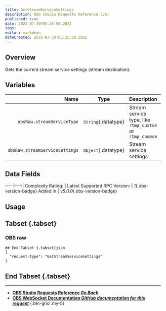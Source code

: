 ```yaml
---
title: GetStreamServiceSettings
description: OBS Studio Requests Reference (v5)
published: true
date: 2022-07-30T05:35:58.203Z
tags: 
editor: markdown
dateCreated: 2022-07-30T05:35:58.203Z
---
```


## Overview
Gets the current stream service settings (stream destination).

## Variables
Name | Type | Description | 
----:|:---------:|:------------|
`obsRaw.streamServiceType` | `String`{.datatype} | Stream service type, like `rtmp_custom` or `rtmp_common`
`obsRaw.streamServiceSettings` | `Object`{.datatype} | Stream service settings

## Data Fields
:---|:---:|
Complexity Rating: | <span class="stars stars--4"></span>
Latest Supported RPC Version: | *1*{.obs-version-badge}
Added in | *v5.0.0*{.obs-version-badge}

## Usage
## Tabset {.tabset}
### OBS raw
```
## End Tabset {.tabset}json
{
  "request-type": "GetStreamServiceSettings"
}
```
## End Tabset {.tabset}

---

- [<i class="mdi mdi-chevron-left"></i>**OBS Studio Requests Reference *Go Back***](/en/Broadcasters/OBS/Requests)
- [<i class="mdi mdi-github"></i> **OBS WebSocket Documentation *GitHub documentation for this request***](https://github.com/obsproject/obs-websocket/blob/master/docs/generated/protocol.md#getstreamservicesettings)
{.btn-grid .my-5}